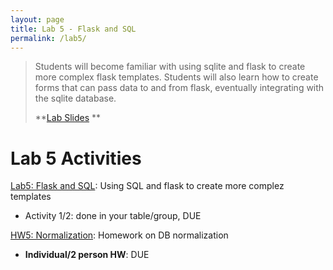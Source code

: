 ```yaml
---
layout: page
title: Lab 5 - Flask and SQL
permalink: /lab5/
---
```


> Students will become familiar with using sqlite and flask to create more complex flask templates. Students will also learn how to create forms that can pass data to and from flask, eventually integrating with the sqlite database.
>
> **[Lab Slides](/lab5/Lab5_Final.pdf)
** <br>


# Lab 5 Activities
[Lab5: Flask and SQL](https://classroom.github.com/a/vR9EVnsO): Using SQL and flask to create more complez templates
 - Activity 1/2: done in your table/group, DUE

[HW5: Normalization](https://classroom.github.com/a/QEAKEcny): Homework on DB normalization
 - **Individual/2 person HW**: DUE
